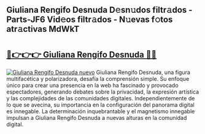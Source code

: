 ## Giuliana Rengifo Desnuda D𝚎sn𝚞dos filtr𝚊dos - Parts-JF6 Vid𝚎os filtr𝚊dos - N𝚞evas f𝚘tos atr𝚊ctivas MdWkT

# <h2><a href="http://mb4tqp.tromn.icu/?c=Giuliana+Rengifo+Desnuda">🔗👉👉👉 Giuliana Rengifo Desnuda 🔗🔗</a></h2>

[![Giuliana Rengifo Desnuda nuevo](https://i.imgur.com/pEAQMta.gif)](http://mb4tqp.tromn.icu/?c=Giuliana+Rengifo+Desnuda)
Giuliana Rengifo Desnuda, una figura multifacética y polarizadora, desafía la comprensión simple. Su enfoque único para crear una presencia en la web ha fascinado y provocado espectadores, generando debates sobre la privacidad, la expresión artística y las complejidades de las comunidades digitales. Independientemente de lo que se avecina, su importancia en la configuración del panorama digital es innegable. La determinación inquebrantable y el magnetismo innegable impulsan a Giuliana Rengifo Desnuda a nuevas alturas en la comunidad digital.
